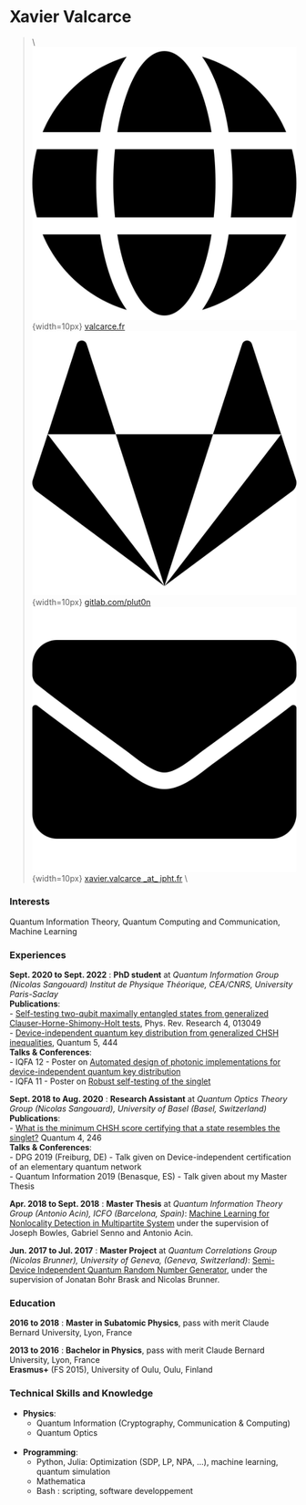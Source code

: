 Xavier Valcarce
===============

> \ 
> ![website](markdown/site.svg "website"){width=10px} [valcarce.fr](https://valcarce.fr) 
> ![gitlab](markdown/git.svg "gitlab"){width=10px} [gitlab.com/plut0n](https://gitlab.com/plut0n)
> ![mail](markdown/mail.svg "mail"){width=10px} [xavier.valcarce \_at\_ ipht.fr](mailto:xavier.valcarce@ipht.fr)
> \ 

### Interests

Quantum Information Theory, Quantum Computing and Communication, Machine Learning

### Experiences

__Sept. 2020 to Sept. 2022__
:	**PhD student** at *Quantum Information Group (Nicolas Sangouard) Institut de Physique Théorique, CEA/CNRS, University Paris-Saclay*  
	**Publications**:  
		- [Self-testing two-qubit maximally entangled states from generalized Clauser-Horne-Shimony-Holt tests](https://doi.org/10.1103/PhysRevResearch.4.013049), Phys. Rev. Research 4, 013049  
		- [Device-independent quantum key distribution from generalized CHSH inequalities](https://doi.org/10.22331/q-2021-04-26-444), Quantum 5, 444  
	**Talks & Conferences**:  
		- IQFA 12 - Poster on [Automated design of photonic implementations for device-independent quantum key distribution](https://valcarce.fr/physics/posterIQFA12_Valcarce.png)  
		- IQFA 11 - Poster on [Robust self-testing of the singlet](https://valcarce.fr/physics/posterIQFA_Valcarce.png)

__Sept. 2018 to Aug. 2020__
:   **Research Assistant** at *Quantum Optics Theory Group (Nicolas Sangouard), University of Basel (Basel, Switzerland)*  
    **Publications**:  
        - [What is the minimum CHSH score certifying that a state resembles the singlet?](https://doi.org/10.22331/q-2020-03-23-246) Quantum 4, 246  
    **Talks & Conferences**:  
        - DPG 2019 (Freiburg, DE) - Talk given on Device-independent certification of an elementary quantum network  
        - Quantum Information 2019 (Benasque, ES) - Talk given about my Master Thesis  
		<!---
    **Teaching**:  
        - Quantum Information Theory (FS 2019)  
        - Physics 4 - Introduction to quantum information and quantum optics (SS 2019)  
        - Quantum Information and Computation (FS 2018)
		-->

__Apr. 2018 to Sept. 2018__
:   **Master Thesis** at *Quantum Information Theory Group (Antonio Acin), ICFO (Barcelona, Spain)*: [Machine Learning for Nonlocality Detection in Multipartite System](https://valcarce.fr/physics/master_thesis.pdf) under the supervision of Joseph Bowles, Gabriel Senno and Antonio Acin.  

__Jun. 2017 to Jul. 2017__
:   **Master Project** at *Quantum Correlations Group (Nicolas Brunner), University of Geneva, (Geneva, Switzerland)*: [Semi-Device Independent Quantum Random Number Generator](https://valcarce.fr/physics/qrng.pdf), under the supervision of Jonatan Bohr Brask and Nicolas Brunner.  

### Education

__2016 to 2018__
:   **Master in Subatomic Physics**, pass with merit
    Claude Bernard University, Lyon, France

__2013 to 2016__
:   **Bachelor in Physics**, pass with merit
    Claude Bernard University, Lyon, France  
    **Erasmus+** (FS 2015), University of Oulu, Oulu, Finland

### Technical Skills and Knowledge

* **Physics**:   
    * Quantum Information (Cryptography, Communication & Computing)
    * Quantum Optics
 <br/><br/>
* **Programming**:
    * Python, Julia: Optimization (SDP, LP, NPA, ...), machine learning, quantum simulation
    * Mathematica
    * Bash : scripting, software developpement
